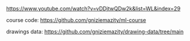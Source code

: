 https://www.youtube.com/watch?v=vDDjtwQDw2k&list=WL&index=29

course code: https://github.com/gniziemazity/ml-course

drawings data: https://github.com/gniziemazity/drawing-data/tree/main

